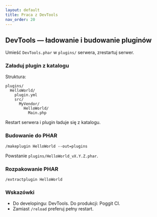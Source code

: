 ```yaml
---
layout: default
title: Praca z DevTools
nav_order: 20
---
```


## DevTools — ładowanie i budowanie pluginów

Umieść `DevTools.phar` w `plugins/` serwera, zrestartuj serwer.

### Załaduj plugin z katalogu

Struktura:
```
plugins/
  HelloWorld/
    plugin.yml
    src/
      MyVendor/
        HelloWorld/
          Main.php
```

Restart serwera i plugin ładuje się z katalogu.

### Budowanie do PHAR

```text
/makeplugin HelloWorld --out=plugins
```

Powstanie `plugins/HelloWorld_vX.Y.Z.phar`.

### Rozpakowanie PHAR

```text
/extractplugin HelloWorld
```

### Wskazówki

- Do developingu: DevTools. Do produkcji: Poggit CI.
- Zamiast `/reload` preferuj pełny restart.